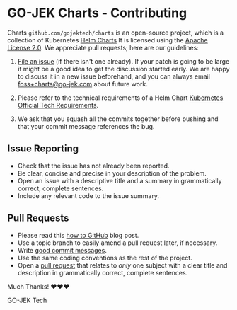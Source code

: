 # GO-JEK Charts  - Contributing

Charts `github.com/gojektech/charts` is an open-source project, which is a collection of Kubernetes [Helm Charts][1]
It is licensed using the [Apache License 2.0][2]. 
We appreciate pull requests; here are our guidelines:

1.  [File an issue][3] 
    (if there isn't one already). If your patch
    is going to be large it might be a good idea to get the
    discussion started early.  We are happy to discuss it in a
    new issue beforehand, and you can always email
    <foss+charts@go-jek.com> about future work.

2.  Please refer to the technical requirements of a Helm Chart [Kubernetes Official Tech Requirements][4].

3.  We ask that you squash all the commits together before
    pushing and that your commit message references the bug.

## Issue Reporting
- Check that the issue has not already been reported.
- Be clear, concise and precise in your description of the problem.
- Open an issue with a descriptive title and a summary in grammatically correct,
  complete sentences.
- Include any relevant code to the issue summary.

## Pull Requests
- Please read this [how to GitHub][5] blog post.
- Use a topic branch to easily amend a pull request later, if necessary.
- Write [good commit messages][6].
- Use the same coding conventions as the rest of the project.
- Open a [pull request][7] that relates to *only* one subject with a clear title
  and description in grammatically correct, complete sentences.

Much Thanks! ❤❤❤

GO-JEK Tech

[1]: https://helm.sh/
[2]: http://www.apache.org/licenses/LICENSE-2.0
[3]: https://github.com/gojektech/charts/issues
[4]: https://github.com/kubernetes/charts/blob/master/CONTRIBUTING.md#technical-requirements
[5]: http://gun.io/blog/how-to-github-fork-branch-and-pull-request
[6]: http://tbaggery.com/2008/04/19/a-note-about-git-commit-messages.html
[7]: https://help.github.com/articles/using-pull-requests
